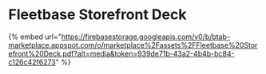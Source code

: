 # Fleetbase Storefront Deck

{% embed url="https://firebasestorage.googleapis.com/v0/b/btab-marketplace.appspot.com/o/marketplace%2Fassets%2FFleetbase%20Storefront%20Deck.pdf?alt=media&token=939de71b-43a2-4b4b-bc84-c126c42f6273" %}

